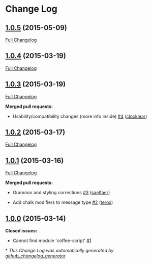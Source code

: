 # Change Log

## [1.0.5](https://github.com/Kikobeats/acho/tree/1.0.5) (2015-05-09)

[Full Changelog](https://github.com/Kikobeats/acho/compare/1.0.4...1.0.5)

## [1.0.4](https://github.com/Kikobeats/acho/tree/1.0.4) (2015-03-19)

[Full Changelog](https://github.com/Kikobeats/acho/compare/1.0.3...1.0.4)

## [1.0.3](https://github.com/Kikobeats/acho/tree/1.0.3) (2015-03-19)

[Full Changelog](https://github.com/Kikobeats/acho/compare/1.0.2...1.0.3)

**Merged pull requests:**

- Usability/compatibility changes \(more info inside\) [\#4](https://github.com/Kikobeats/acho/pull/4) ([clocklear](https://github.com/clocklear))

## [1.0.2](https://github.com/Kikobeats/acho/tree/1.0.2) (2015-03-17)

[Full Changelog](https://github.com/Kikobeats/acho/compare/1.0.1...1.0.2)

## [1.0.1](https://github.com/Kikobeats/acho/tree/1.0.1) (2015-03-16)

[Full Changelog](https://github.com/Kikobeats/acho/compare/1.0.0...1.0.1)

**Merged pull requests:**

- Grammar and styling corrections [\#3](https://github.com/Kikobeats/acho/pull/3) ([saelfaer](https://github.com/saelfaer))

- Add chalk modifiers to message type [\#2](https://github.com/Kikobeats/acho/pull/2) ([terox](https://github.com/terox))

## [1.0.0](https://github.com/Kikobeats/acho/tree/1.0.0) (2015-03-14)

**Closed issues:**

- Cannot find module 'coffee-script' [\#1](https://github.com/Kikobeats/acho/issues/1)



\* *This Change Log was automatically generated by [github_changelog_generator](https://github.com/skywinder/Github-Changelog-Generator)*